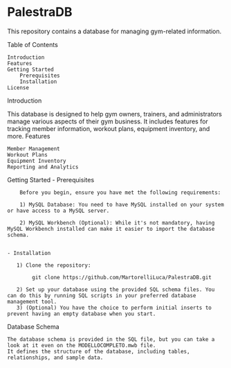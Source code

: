 # PalestraDB

This repository contains a database for managing gym-related information.

Table of Contents

    Introduction
    Features
    Getting Started
        Prerequisites
        Installation
    License

Introduction

This database is designed to help gym owners, trainers, and administrators manage various aspects of their gym business. It includes features for tracking member information, workout plans, equipment inventory, and more.
Features

    Member Management
    Workout Plans
    Equipment Inventory
    Reporting and Analytics

Getting Started
    - Prerequisites

        Before you begin, ensure you have met the following requirements:

        1) MySQL Database: You need to have MySQL installed on your system or have access to a MySQL server.

        2) MySQL Workbench (Optional): While it's not mandatory, having MySQL Workbench installed can make it easier to import the database schema.
    

    - Installation

       1) Clone the repository:

            git clone https://github.com/MartorelliLuca/PalestraDB.git

       2) Set up your database using the provided SQL schema files. You can do this by running SQL scripts in your preferred database management tool.
       3) (Optional) You have the choice to perform initial inserts to prevent having an empty database when you start.


Database Schema

    The database schema is provided in the SQL file, but you can take a look at it even on the MODELLOCOMPLETO.mwb file.
    It defines the structure of the database, including tables, relationships, and sample data.

